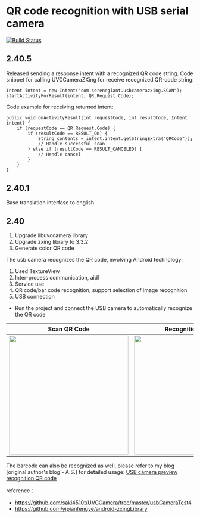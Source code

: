QR code recognition with USB serial camera 
=========

[![Build Status](https://travis-ci.org/jp1017/UVCCameraZxing.svg?branch=master)](https://travis-ci.org/jp1017/UVCCameraZxing)

## 2.40.5
Released sending a response intent with a recognized QR code string.
Code snippet for calling UVCCameraZXing for receive recognized QR-code string:

    Intent intent = new Intent("com.serenegiant.usbcamerazxing.SCAN");
    startActivityForResult(intent, QR.Request.Code);
    
Code example for receiving returned intent:

    public void onActivityResult(int requestCode, int resultCode, Intent intent) {
        if (requestCode == QR.Request.Code) {
            if (resultCode == RESULT_OK) {
                String contents = intent.intent.getStringExtra("QRCode"));
                // Handle successful scan
            } else if (resultCode == RESULT_CANCELED) {
                // Handle cancel
            }
        }
    }


 

## 2.40.1
Base translation interfase to english

## 2.40
1. Upgrade libuvccamera library
2. Upgrade zxing library to 3.3.2
3. Generate color QR code

The usb camera recognizes the QR code, involving Android technology:

1. Used TextureView
2. Inter-process communication, aidl
3. Service use
4. QR code/bar code recognition, support selection of image recognition
5. USB connection

+ Run the project and connect the USB camera to automatically recognize the QR code

|Scan QR Code|Recognition Results|Select Album|
|:---:|:---:|:---:|
|<img src="./1.png" width="320"/>|<img src="./2.png" width="320"/>|<img src="./3.png" width="320"/>|



The barcode can also be recognized as well, please refer to my blog \[original author's blog - A.S.] for detailed usage: [USB camera preview recognition QR code](https://jp1017.github.io/2016/09/15/USB%E6%91%84%E5%83%8F%E5%A4%B4%E9%A2%84%E8%A7%88%E8%AF%86%E5%88%AB%E4%BA%8C%E7%BB%B4%E7%A0%81/)

reference：

+ https://github.com/saki4510t/UVCCamera/tree/master/usbCameraTest4
+ https://github.com/yipianfengye/android-zxingLibrary